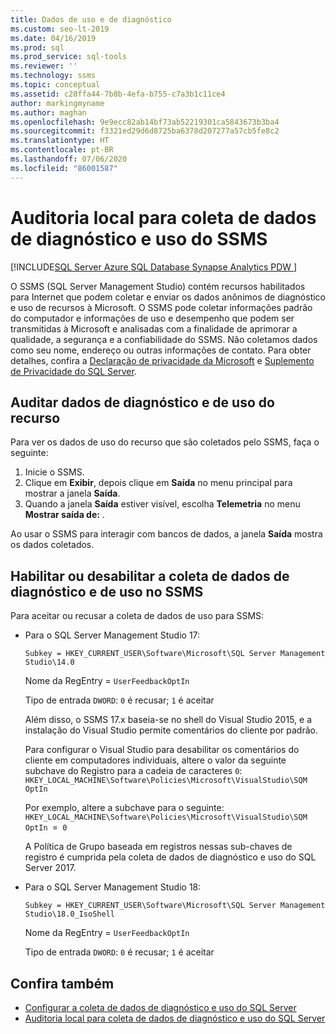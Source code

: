 ```yaml
---
title: Dados de uso e de diagnóstico
ms.custom: seo-lt-2019
ms.date: 04/16/2019
ms.prod: sql
ms.prod_service: sql-tools
ms.reviewer: ''
ms.technology: ssms
ms.topic: conceptual
ms.assetid: c28ffa44-7b8b-4efa-b755-c7a3b1c11ce4
author: markingmyname
ms.author: maghan
ms.openlocfilehash: 9e9ecc82ab14bf73ab52219301ca5843673b3ba4
ms.sourcegitcommit: f3321ed29d6d8725ba6378d207277a57cb5fe8c2
ms.translationtype: HT
ms.contentlocale: pt-BR
ms.lasthandoff: 07/06/2020
ms.locfileid: "86001587"
---
```

# <a name="local-audit-for-ssms-usage-and-diagnostic-data-collection"></a>Auditoria local para coleta de dados de diagnóstico e uso do SSMS
[!INCLUDE[SQL Server Azure SQL Database Synapse Analytics PDW ](../includes/applies-to-version/sql-asdb-asdbmi-asa-pdw.md)]

O SSMS (SQL Server Management Studio) contém recursos habilitados para Internet que podem coletar e enviar os dados anônimos de diagnóstico e uso de recursos à Microsoft. O SSMS pode coletar informações padrão do computador e informações de uso e desempenho que podem ser transmitidas à Microsoft e analisadas com a finalidade de aprimorar a qualidade, a segurança e a confiabilidade do SSMS. Não coletamos dados como seu nome, endereço ou outras informações de contato. Para obter detalhes, confira a [Declaração de privacidade da Microsoft](https://privacy.microsoft.com/privacystatement) e [Suplemento de Privacidade do SQL Server](https://go.microsoft.com/fwlink/?LinkID=868444).

## <a name="audit-feature-usage-and-diagnostic-data"></a>Auditar dados de diagnóstico e de uso do recurso

Para ver os dados de uso do recurso que são coletados pelo SSMS, faça o seguinte:

1.  Inicie o SSMS.
2.  Clique em **Exibir**, depois clique em **Saída** no menu principal para mostrar a janela **Saída**. 
3.  Quando a janela **Saída** estiver visível, escolha **Telemetria** no menu **Mostrar saída de:** .

Ao usar o SSMS para interagir com bancos de dados, a janela **Saída** mostra os dados coletados.

## <a name="enable-or-disable-usage-and-diagnostic-data-collection-in-ssms"></a>Habilitar ou desabilitar a coleta de dados de diagnóstico e de uso no SSMS

Para aceitar ou recusar a coleta de dados de uso para SSMS:

- Para o SQL Server Management Studio 17:

  `Subkey = HKEY_CURRENT_USER\Software\Microsoft\SQL Server Management Studio\14.0`

  Nome da RegEntry = `UserFeedbackOptIn`

  Tipo de entrada `DWORD`: `0` é recusar; `1` é aceitar

  Além disso, o SSMS 17.x baseia-se no shell do Visual Studio 2015, e a instalação do Visual Studio permite comentários do cliente por padrão.  

  Para configurar o Visual Studio para desabilitar os comentários do cliente em computadores individuais, altere o valor da seguinte subchave do Registro para a cadeia de caracteres `0`: `HKEY_LOCAL_MACHINE\Software\Policies\Microsoft\VisualStudio\SQM OptIn`

  Por exemplo, altere a subchave para o seguinte:  
  `HKEY_LOCAL_MACHINE\Software\Policies\Microsoft\VisualStudio\SQM OptIn `=` 0`

  A Política de Grupo baseada em registros nessas sub-chaves de registro é cumprida pela coleta de dados de diagnóstico e uso do SQL Server 2017.

- Para o SQL Server Management Studio 18:

  `Subkey = HKEY_CURRENT_USER\Software\Microsoft\SQL Server Management Studio\18.0_IsoShell`

  Nome da RegEntry = `UserFeedbackOptIn`

  Tipo de entrada `DWORD`: `0` é recusar; `1` é aceitar

## <a name="see-also"></a>Confira também

- [Configurar a coleta de dados de diagnóstico e uso do SQL Server](../sql-server/usage-and-diagnostic-data-configuration-for-sql-server.md)
- [Auditoria local para coleta de dados de diagnóstico e uso do SQL Server](https://msdn.microsoft.com/library/mt743085.aspx)